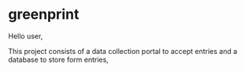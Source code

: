 # greenprint

Hello user,

This project consists of a data collection portal to accept entries and a database to store form entries,
